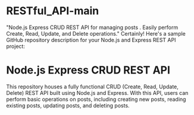 # RESTful_API-main
"Node.js Express CRUD REST API for managing posts . Easily perform Create, Read, Update, and Delete operations." Certainly! Here's a sample GitHub repository description for your Node.js and Express REST API project:
# Node.js Express CRUD REST API
This repository houses a fully functional CRUD (Create, Read, Update, Delete) REST API built using Node.js and Express. With this API, users can perform basic operations on posts, including creating new posts, reading existing posts, updating posts, and deleting posts.

